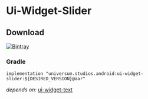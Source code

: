 Ui-Widget-Slider
===============

## Download ##
[![Bintray](https://api.bintray.com/packages/universum-studios/android/universum.studios.android%3Aui/images/download.svg)](https://bintray.com/universum-studios/android/universum.studios.android%3Aui/_latestVersion)

### Gradle ###

    implementation "universum.studios.android:ui-widget-slider:${DESIRED_VERSION}@aar"

_depends on:_
[ui-widget-text](https://github.com/universum-studios/android_ui/tree/master/library-widget-text)